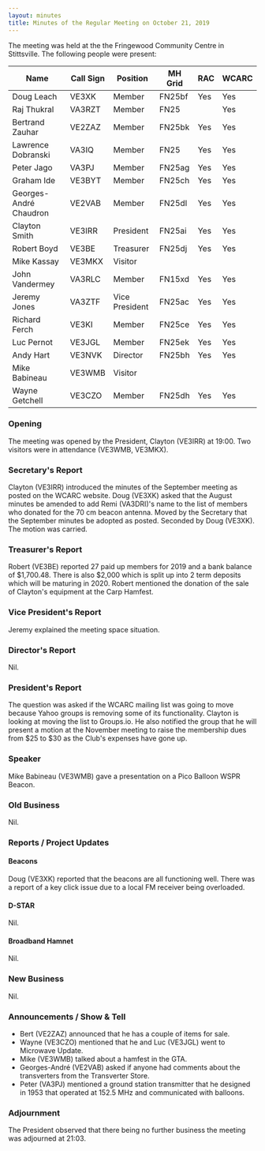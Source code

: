 ```yaml
---
layout: minutes
title: Minutes of the Regular Meeting on October 21, 2019
---
```


The meeting was held at the the Fringewood Community Centre in Stittsville.
The following people were present:

| Name                   | Call Sign  | Position         | MH Grid | RAC | WCARC |
|------------------------|------------|------------------|---------|-----|-------|
| Doug Leach             | VE3XK      | Member           | FN25bf  | Yes | Yes   |
| Raj Thukral            | VA3RZT     | Member           | FN25    |     | Yes   |
| Bertrand Zauhar        | VE2ZAZ     | Member           | FN25bk  | Yes | Yes   |
| Lawrence Dobranski     | VA3IQ      | Member           | FN25    | Yes | Yes   |
| Peter Jago             | VA3PJ      | Member           | FN25ag  | Yes | Yes   |
| Graham Ide             | VE3BYT     | Member           | FN25ch  | Yes | Yes   |
| Georges-André Chaudron | VE2VAB     | Member           | FN25dl  | Yes | Yes   |
| Clayton Smith          | VE3IRR     | President        | FN25ai  | Yes | Yes   |
| Robert Boyd            | VE3BE      | Treasurer        | FN25dj  | Yes | Yes   |
| Mike Kassay            | VE3MKX     | Visitor          |         |     |       |
| John Vandermey         | VA3RLC     | Member           | FN15xd  | Yes | Yes   |
| Jeremy Jones           | VA3ZTF     | Vice President   | FN25ac  | Yes | Yes   |
| Richard Ferch          | VE3KI      | Member           | FN25ce  | Yes | Yes   |
| Luc Pernot             | VE3JGL     | Member           | FN25ek  | Yes | Yes   |
| Andy Hart              | VE3NVK     | Director         | FN25bh  | Yes | Yes   |
| Mike Babineau          | VE3WMB     | Visitor          |         |     |       |
| Wayne Getchell         | VE3CZO     | Member           | FN25dh  | Yes | Yes   |

### Opening

The meeting was opened by the President, Clayton (VE3IRR) at 19:00.
Two visitors were in attendance (VE3WMB, VE3MKX).

### Secretary's Report

Clayton (VE3IRR) introduced the minutes of the September meeting as posted
on the WCARC website.
Doug (VE3XK) asked that the August minutes be amended to add Remi (VA3DRI)'s name
to the list of members who donated for the 70 cm beacon antenna.
Moved by the Secretary that the September minutes be adopted as posted.
Seconded by Doug (VE3XK). The motion was carried.

### Treasurer's Report

Robert (VE3BE) reported 27 paid up members for 2019 and a bank balance of $1,700.48.
There is also $2,000 which is split up into 2 term deposits which will be maturing in 2020.
Robert mentioned the donation of the sale of Clayton's equipment at the Carp Hamfest.

### Vice President's Report

Jeremy explained the meeting space situation.

### Director's Report

Nil.

### President's Report

The question was asked if the WCARC mailing list was going to move because
Yahoo groups is removing some of its functionality. Clayton is looking at
moving the list to Groups.io.
He also notified the group that he will present a motion at the November
meeting to raise the membership dues from $25 to $30 as the Club's expenses
have gone up.

### Speaker

Mike Babineau (VE3WMB) gave a presentation on a Pico Balloon WSPR Beacon.

### Old Business

Nil.

### Reports / Project Updates

#### Beacons

Doug (VE3XK) reported that the beacons are all functioning well.
There was a report of a key click issue due to a local FM receiver being overloaded.

#### D-STAR

Nil.

#### Broadband Hamnet

Nil.

### New Business

Nil.

### Announcements / Show & Tell

* Bert (VE2ZAZ) announced that he has a couple of items for sale.
* Wayne (VE3CZO) mentioned that he and Luc (VE3JGL) went to Microwave Update.
* Mike (VE3WMB) talked about a hamfest in the GTA.
* Georges-André (VE2VAB) asked if anyone had comments about the transverters from the Transverter Store.
* Peter (VA3PJ) mentioned a ground station transmitter that he designed in 1953 that operated at 152.5 MHz and communicated with balloons.

### Adjournment

The President observed that there being no further business the meeting was
adjourned at 21:03.
